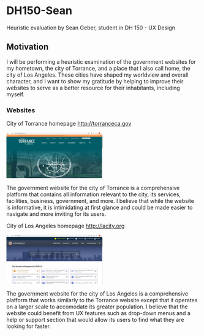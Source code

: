 # DH150-Sean
Heuristic evaluation by Sean Geber, student in DH 150 - UX Design

## Motivation
I will be performing a heuristic examination of the government websites for my hometown, the city of Torrance, and a place that I also call home, the city of Los Angeles. These cities have shaped my worldview and overall character, and I want to show my gratitude by helping to improve their websites to serve as a better resource for their inhabitants, including myself.


### Websites

City of Torrance homepage
http://torranceca.gov






<img src="./torrance-screenshot.JPG" width="50%">

The government website for the city of Torrance is a comprehensive platform that contains all information relevant to the city, its services, facilities, business, government, and more. I believe that while the website is informative, it is intimidating at first glance and could be made easier to navigate and more inviting for its users.

City of Los Angeles homepage
http://lacity.org






<img src="./losangeles-screenshot.JPG" width="50%">

The government website for the city of Los Angeles is a comprehensive platform that works similarly to the Torrance website except that it operates on a larger scale to accomodate its greater population. I believe that the website could benefit from UX features such as drop-down menus and a help or support section that would allow its users to find what they are looking for faster.



